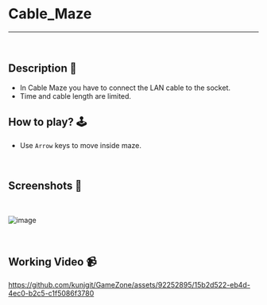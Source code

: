 # **Cable_Maze** 

---

<br>

## **Description 📃**
- In Cable Maze you have to connect the LAN cable to the socket.
- Time and cable length are limited.

## **How to play? 🕹️**
- Use `Arrow` keys to move inside maze.
	
<br>

## **Screenshots 📸**

<br>

![image](../../assets/images/Cable_Maze.jpg)

<br>


## Working Video 📹 

https://github.com/kunjgit/GameZone/assets/92252895/15b2d522-eb4d-4ec0-b2c5-c1f5086f3780